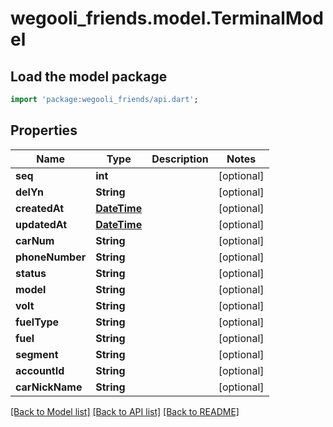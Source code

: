# wegooli_friends.model.TerminalModel

## Load the model package

```dart
import 'package:wegooli_friends/api.dart';
```

## Properties

| Name            | Type                        | Description | Notes      |
| --------------- | --------------------------- | ----------- | ---------- |
| **seq**         | **int**                     |             | [optional] |
| **delYn**       | **String**                  |             | [optional] |
| **createdAt**   | [**DateTime**](DateTime.md) |             | [optional] |
| **updatedAt**   | [**DateTime**](DateTime.md) |             | [optional] |
| **carNum**      | **String**                  |             | [optional] |
| **phoneNumber** | **String**                  |             | [optional] |
| **status**      | **String**                  |             | [optional] |
| **model**       | **String**                  |             | [optional] |
| **volt**        | **String**                  |             | [optional] |
| **fuelType**    | **String**                  |             | [optional] |
| **fuel**        | **String**                  |             | [optional] |
| **segment**     | **String**                  |             | [optional] |
| **accountId**   | **String**                  |             | [optional] |
| **carNickName** | **String**                  |             | [optional] |

[[Back to Model list]](../README.md#documentation-for-models)
[[Back to API list]](../README.md#documentation-for-api-endpoints)
[[Back to README]](../README.md)
